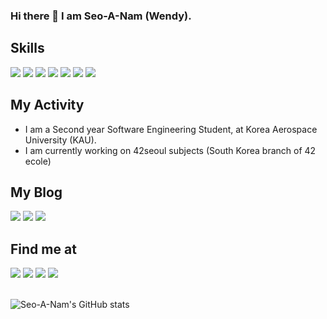 ### Hi there 👋 I am Seo-A-Nam (Wendy).

## Skills
<a href="" target=""><img src="https://img.shields.io/badge/C-A8B9CC?style=flat-square&logo=C&logoColor=black"/></a>
<a href="" target=""><img src="https://img.shields.io/badge/C++-blue?style=flat-square&logo=cplusplus&logoColor=white"/></a>
<a href="" target=""><img src="https://img.shields.io/badge/Java-f89820?style=flat-square&logo=java&logoColor=007396"/></a>
<a href="" target=""><img src="https://img.shields.io/badge/Python-FFE873?style=flat-square&logo=Python&logoColor=306998"/></a>
<a href="" target=""><img src="https://img.shields.io/badge/Html-white?style=flat-square&logo=html5&logoColor=black"/></a>
<a href="" target=""><img src="https://img.shields.io/badge/VMBox-white?style=flat-square&logo=virtualbox&logoColor=black"/></a>
<a href="" target=""><img src="https://img.shields.io/badge/debian-white?style=flat-square&logo=debian&logoColor=d70a53"/></a>
## My Activity
* I am a Second year Software Engineering Student, at Korea Aerospace University (KAU).
* I am currently working on 42seoul subjects (South Korea branch of 42 ecole)

<!--
## About me  
<details>
<summary>My goal, interests</summary>
<div markdown="1">
*  My goal is to work at US as a Software engineer in future.<br>
* I like to post what i learned on my blog. check the links bellow to find that out~<br>
* I'm highly interested in Language exchange. So just hit me up to my insta or anywhere of my contact. You are welcomed as far as you're interested in progrmming or korea. :)<br>
</div>
</details>
<br> -->

## My Blog
<a href="https://www.notion.so/INTRODUCTION-d21fcecf9fb64ec8a0aaa4dd7e1b70b1" target="_blank"><img src="https://img.shields.io/badge/Blog-000000?style=flag-square&logo=notion&logoColor=white"/></a>
<a href="https://seo-a-nam.github.io/" target="_blank"><img src="https://img.shields.io/badge/Blog-181717?style=flag-square&logo=github&logoColor=white"/></a>
<a href="https://nsa901.tistory.com/" target="_blank"><img src="https://img.shields.io/badge/Tistory Blog-181717?style=flag-square&logo=&logoColor=white"/></a>
<!--
<details>
<summary>When i use each blog</summary>
<div markdown="1">
* I use 'Notion' to make personal drafts, such as code review and subject page in korean.<br>
* I mostly use 'Tistory' to share things about IT knoweledge or etc.<br>
* I just made my 'Github Blog'. I will post my posts about subjects in both korean/english version.
</div>
</details>
<br> -->

## Find me at  
<a href="https://profile.intra.42.fr/users/senam" target="_blank"><img src="https://img.shields.io/badge/42Seoul-000000?style=flat-square&logo=42&logoColor=white"/></a>
<a href="https://www.instagram.com/namseoa9/" target="_blank"><img src="https://img.shields.io/badge/namseoa9-E4405F?style=flat-square&logo=instagram&logoColor=white"/></a>
<a href="" target="_blank"><img src="https://img.shields.io/badge/42.4.senam@gmail.com-EA4335?style=flat-square&logo=gmail&logoColor=white"/></a>
<a href="" target="_blank"><img src="https://img.shields.io/badge/nsa901@naver.com-03C75A?style=flat-square&logo=Naver&logoColor=white"/></a>
<br></br>

![Seo-A-Nam's GitHub stats](https://github-readme-stats.vercel.app/api?username=Seo-A-Nam&show_icons=true&theme=vue)


<!--<a href="" target="_blank"><img src="https://raw.githubusercontent.com/simple-icons/simple-icons/da8fa8b57a219475a22d5eb56c8780ec01a6a596/icons/42.svg/style=flat-square"/></a>
</body>>
<!--
**Seo-A-Nam/Seo-A-Nam** is a ✨ _special_ ✨ repository because its `README.md` (this file) appears on your GitHub profile.

- 🔭 I’m currently working on ...
- 🌱 I’m currently learning ...
- 👯 I’m looking to collaborate on ...
- 🤔 I’m looking for help with ...
- 💬 Ask me about ...
- 📫 How to reach me: ...
- 😄 Pronouns: ...
- ⚡ Fun fact: ...
-->
